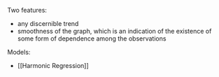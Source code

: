 Two features:
- any discernible trend
- smoothness of the graph, which is an indication of the existence of some form of dependence among the observations 


Models:
- [[Harmonic Regression]]